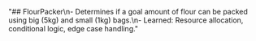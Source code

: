 "## FlourPacker\n- Determines if a goal amount of flour can be packed using big (5kg) and small (1kg) bags.\n- Learned: Resource allocation, conditional logic, edge case handling." 
